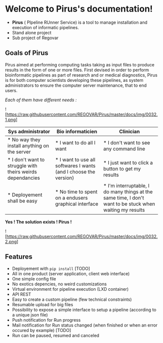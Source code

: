 # Welcome to Pirus's documentation!

* **Pirus** ( PIpeline RUnner Service) is a tool to manage installation and execution of informatic pipelines.
* Stand alone project
* Sub project of Regovar


## Goals of Pirus

Pirus aimed at performing computing tasks taking as input files to produce results in the form of one or more files. 
First devised in order to perform bioinformatic pipelines as part of research and or medical diagnostics, 
Pirus is for both computer scientists developing these pipelines, as system administrators to ensure the computer server maintenance, 
that to end users. 


*Each of them have different needs :*

![https://raw.githubusercontent.com/REGOVAR/Pirus/master/docs/img/0032.1.png]
 

| Sys administrator  | Bio informaticien | Clinician | 
| ------------------ | ----------------- | --------- |
| * No way they install anything on the server | * I want to do all I want | * I don't want to see any command line | 
| * I don't want to struggle with theirs weirds dependancies | * I want to use all softwares I wants (and I choose the version) | * I just want to click a button to get my results | 
| * Deployement shall be easy | * No time to spent on a endusers graphical interface | * I'm interruptable, I do many things at the same time, I don't want to be stuck when waiting my results | 


**Yes ! The solution exists ! Pirus !**

![https://raw.githubusercontent.com/REGOVAR/Pirus/master/docs/img/0032.2.png]


## Features

* Deployement with `pip install` [TODO]
* All in one product (server application, client web interface)
* One simple config file
* No exotics depencies, no weird customizations
* Virtual environment for pipeline execution (LXD container)
* API REST
* Easy to create a custom pipeline (few technical constraints)
* Resumable upload for big files
* Possibility to expose a simple interface to setup a pipeline (according to a unique json file)
* Push notification for Run progress
* Mail notification for Run status changed (when finished or when an error occured by example) [TODO]
* Run can be paused, resumed and canceled
